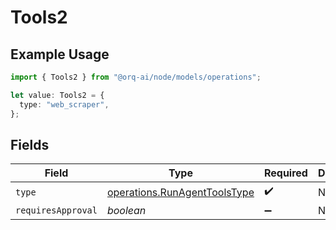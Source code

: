 # Tools2

## Example Usage

```typescript
import { Tools2 } from "@orq-ai/node/models/operations";

let value: Tools2 = {
  type: "web_scraper",
};
```

## Fields

| Field                                                                        | Type                                                                         | Required                                                                     | Description                                                                  |
| ---------------------------------------------------------------------------- | ---------------------------------------------------------------------------- | ---------------------------------------------------------------------------- | ---------------------------------------------------------------------------- |
| `type`                                                                       | [operations.RunAgentToolsType](../../models/operations/runagenttoolstype.md) | :heavy_check_mark:                                                           | N/A                                                                          |
| `requiresApproval`                                                           | *boolean*                                                                    | :heavy_minus_sign:                                                           | N/A                                                                          |